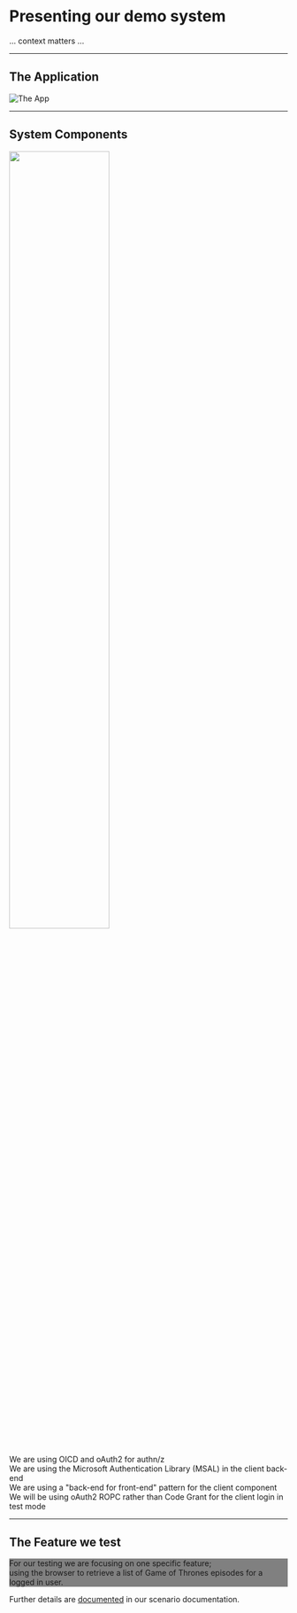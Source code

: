 <!-- markdownlint-disable MD033 -->

# Presenting our demo system

... context matters ...

---

## The Application

![The App](./content/images/the-app.png)

---

## System Components

<img src="./content/images/pawa-scenario.jpg" width="60%" height="auto">

We are using OICD and oAuth2 for authn/z</br>We are using the Microsoft Authentication Library (MSAL) in the client back-end  </br>
We are using a "back-end for front-end" pattern for the client component</br>
We will be using oAuth2 ROPC rather than Code Grant for the client login in test mode<!-- .element: style="font-size:0.5em"-->

---

## The Feature we test

<div style="background-color:grey">For our testing we are focusing on one specific feature;</br> using the browser to retrieve a list of Game of Thrones episodes for a logged in user.</div>

Further details are [documented](https://github.com/larskaare/pawa-system-testing/blob/main/scenario/doc/the-feature.md) in our scenario documentation.
